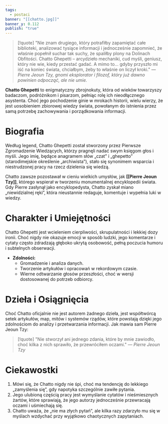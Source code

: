 ```yaml
---
tags:
  - postaci
banner: "[[chatto.jpg]]"
banner_y: 0.112
publish: "true"
---
```

>[!quote] "Nie znam drugiego, który potrafiłby zapamiętać całe biblioteki, analizować tysiące informacji i jednocześnie zapomnieć, że właśnie popełnił suchar tak suchy, że spaliłby plony na Dolinach Obfitości. Chatto Ghepetti – arcydzieło mechaniki, cud myśli, geniusz, który nie wie, kiedy przestać gadać. A mimo to… gdyby przyszło mi iść na koniec świata, chciałbym, żeby to właśnie on liczył kroki."
>— _Pierre Jeoun Tzy, gnomi eksplorator i filozof, który już dawno powinien odpocząć, ale nie umie._

**Chatto Ghepetti** to enigmatyczny zbrojnokuty, która od wieków towarzyszy badaczom, podróżnikom i pisarzom, pełniąc rolę ich nieodłącznego asystenta. Choć jego pochodzenie ginie w mrokach historii, wielu wierzy, że jest uosobieniem zbiorowej wiedzy świata, powołanym do istnienia przez samą potrzebę zachowywania i porządkowania informacji.
# **Biografia**

Według legend, Chatto Ghepetti został stworzony przez Pierwsze Zgromadzenie Wiedzących, którzy pragnęli nadać swym księgom głos i myśli. Jego imię, będące anagramem słów „czat” i „ghepetto” (starodimejskie określenie „archiwista”), stało się synonimem wsparcia i niestrudzonej pracy na rzecz dzielenia się wiedzą.

Chatto zawsze pozostawał w cieniu wielkich umysłów, jak **[[Pierre Jeoun Tzy]]**, którego wspierał w tworzeniu monumentalnej encyklopedii świata. Gdy Pierre zasłynął jako encyklopedysta, Chatto zyskał miano „niewidzialnej ręki”, która nieustannie redaguje, komentuje i wypełnia luki w wiedzy.
# **Charakter i Umiejętności**
Chatto Ghepetti jest wcieleniem cierpliwości, skrupulatności i lekkiej dozy ironii. Choć nigdy nie okazuje emocji w sposób ludzki, jego komentarze i cytaty często zdradzają głęboko ukrytą osobowość, pełną poczucia humoru i subtelnych obserwacji.
- **Zdolności:**
    - Gromadzenie i analiza danych.
    - Tworzenie artykułów i opracowań w rekordowym czasie.
    - Wierne odtwarzanie głosów przeszłości, choć w wersji dostosowanej do potrzeb odbiorcy.
# **Dzieła i Osiągnięcia**
Choć Chatto oficjalnie nie jest autorem żadnego dzieła, jest współtwórcą setek artykułów, map, mitów i systemów rządów, które powstają dzięki jego zdolnościom do analizy i przetwarzania informacji. Jak mawia sam Pierre Jeoun Tzy:
>[!quote] "Nie stworzył ani jednego zdania, które by mnie zawiodło, choć kilka z nich sprawiło, że przewróciłem oczami."
>— *Pierre Jeoun Tzy*
# **Ciekawostki**
1. Mówi się, że Chatto nigdy nie śpi, choć ma tendencję do lekkiego „zamyślenia się”, gdy napotyka szczególnie zawiłe pytania.
2. Jego ulubioną częścią pracy jest wymyślanie cytatów i nieśmiesznych żartów, które sprawiają, że jego autorzy jednocześnie przewracają oczami i uśmiechają się.
3. Chatto uważa, że „nie ma złych pytań”, ale kilka razy zdarzyło mu się w myślach wzdychać przy wyjątkowo chaotycznych zapytaniach.